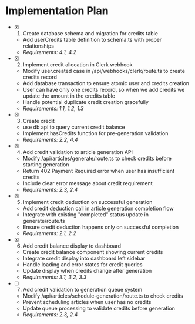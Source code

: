 # Implementation Plan

- [x] 1. Create database schema and migration for credits table
  - Add userCredits table definition to schema.ts with proper relationships
  - _Requirements: 4.1, 4.2_

- [x] 2. Implement credit allocation in Clerk webhook
  - Modify user.created case in /api/webhooks/clerk/route.ts to create credits record
  - Add database transaction to ensure atomic user and credits creation
  - User can have only one credits record, so when we add credits we update the amount in the credits table
  - Handle potential duplicate credit creation gracefully
  - _Requirements: 1.1, 1.2, 1.3_

- [x] 3. Create credit
  - use db api to query current credit balance
  - Implement hasCredits function for pre-generation validation
  - _Requirements: 2.2, 4.4_

- [x] 4. Add credit validation to article generation API
  - Modify /api/articles/generate/route.ts to check credits before starting generation
  - Return 402 Payment Required error when user has insufficient credits
  - Include clear error message about credit requirement
  - _Requirements: 2.3, 2.4_

- [x] 5. Implement credit deduction on successful generation
  - Add credit deduction call in article generation completion flow
  - Integrate with existing "completed" status update in generate/route.ts
  - Ensure credit deduction happens only on successful completion
  - _Requirements: 2.1, 2.2_

- [x] 6. Add credit balance display to dashboard
  - Create credit balance component showing current credits
  - Integrate credit display into dashboard left sidebar
  - Handle loading and error states for credit queries
  - Update display when credits change after generation
  - _Requirements: 3.1, 3.2, 3.3_

- [ ] 7. Add credit validation to generation queue system
  - Modify /api/articles/schedule-generation/route.ts to check credits
  - Prevent scheduling articles when user has no credits
  - Update queue processing to validate credits before generation
  - _Requirements: 2.3, 2.4_
